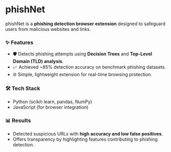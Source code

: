 # phishNet  
phishNet is a **phishing detection browser extension** designed to safeguard users from malicious websites and links.  

### ✨ Features
- 🛡 Detects phishing attempts using **Decision Trees** and **Top-Level Domain (TLD) analysis**.  
- 📈 Achieved ~85% detection accuracy on benchmark phishing datasets.  
- 🌐 Simple, lightweight extension for real-time browsing protection.  

### 🛠 Tech Stack
- Python (scikit-learn, pandas, NumPy)  
- JavaScript (for browser integration)  

### 📊 Results
- Detected suspicious URLs with **high accuracy and low false positives**.  
- Offers transparency by highlighting features contributing to phishing detection.
